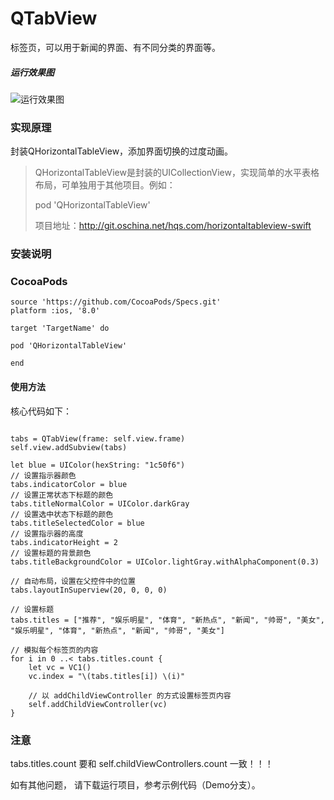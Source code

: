 # QTabView

标签页，可以用于新闻的界面、有不同分类的界面等。

##### 运行效果图
![运行效果图](https://github.com/hqs5678/qtabs-swift/blob/master/2017-08-24%2017_35_32.gif)

### 实现原理
封装QHorizontalTableView，添加界面切换的过度动画。

> QHorizontalTableView是封装的UICollectionView，实现简单的水平表格布局，可单独用于其他项目。例如：
> 
> pod 'QHorizontalTableView'
> 
> 项目地址：http://git.oschina.net/hqs.com/horizontaltableview-swift

### 安装说明
### CocoaPods
```
source 'https://github.com/CocoaPods/Specs.git'
platform :ios, '8.0'

target 'TargetName' do

pod 'QHorizontalTableView'

end
```

 
#### 使用方法

核心代码如下：

```

tabs = QTabView(frame: self.view.frame)
self.view.addSubview(tabs)

let blue = UIColor(hexString: "1c50f6")
// 设置指示器颜色
tabs.indicatorColor = blue
// 设置正常状态下标题的颜色
tabs.titleNormalColor = UIColor.darkGray
// 设置选中状态下标题的颜色
tabs.titleSelectedColor = blue
// 设置指示器的高度
tabs.indicatorHeight = 2
// 设置标题的背景颜色
tabs.titleBackgroundColor = UIColor.lightGray.withAlphaComponent(0.3)

// 自动布局，设置在父控件中的位置
tabs.layoutInSuperview(20, 0, 0, 0)

// 设置标题
tabs.titles = ["推荐", "娱乐明星", "体育", "新热点", "新闻", "帅哥", "美女", "娱乐明星", "体育", "新热点", "新闻", "帅哥", "美女"]

// 模拟每个标签页的内容
for i in 0 ..< tabs.titles.count {
    let vc = VC1()
    vc.index = "\(tabs.titles[i]) \(i)"
    
    // 以 addChildViewController 的方式设置标签页内容
    self.addChildViewController(vc)
}

```

### 注意
tabs.titles.count 要和 self.childViewControllers.count 一致！！！


如有其他问题， 请下载运行项目，参考示例代码（Demo分支）。
